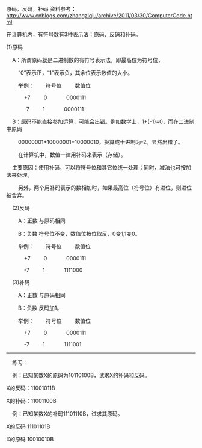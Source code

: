 原码，反码，补码
资料参考： http://www.cnblogs.com/zhangziqiu/archive/2011/03/30/ComputerCode.html


在计算机内，有符号数有3种表示法：原码、反码和补码。

  

(1)原码

    A：所谓原码就是二进制数的有符号表示法，即最高位为符号位，

        “0”表示正，“1”表示负，其余位表示数值的大小。         

        举例：        符号位         数值位

            +7         0             0000111

            -7         1             0000111

    B：原码不能直接参加运算，可能会出错。例如数学上，1+(-1)=0，而在二进制中原码

        00000001+10000001=10000010，换算成十进制为-2。显然出错了。

        在计算机中，数值一律用补码来表示（存储）。

    主要原因：使用补码，可以将符号位和其它位统一处理；同时，减法也可按加法来处理。

        另外，两个用补码表示的数相加时，如果最高位（符号位）有进位，则进位被舍弃。

  

    (2)反码

        A：正数 与原码相同

        B：负数 符号位不变，数值位按位取反，0变1,1变0。

        举例：        符号位         数值位

            +7         0             0000111

            -7         1             1111000

  

    (3)补码

        A：正数 与原码相同

        B：负数 反码加1。

        举例：        符号位         数值位

            +7         0             0000111

            -7         1             1111001

---

    练习：

    例：已知某数X的原码为10110100B，试求X的补码和反码。

X的反码：11001011B

X的补码：11001100B

  

    例：已知某数X的补码11101110B，试求其原码。

X的反码 11101101B

X的原码 10010010B